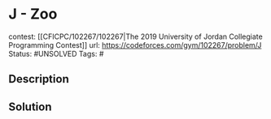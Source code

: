 # J - Zoo

contest: [[CFICPC/102267/102267|The 2019 University of Jordan Collegiate Programming Contest]]
url: https://codeforces.com/gym/102267/problem/J
Status: #UNSOLVED
Tags: #

## Description

## Solution


